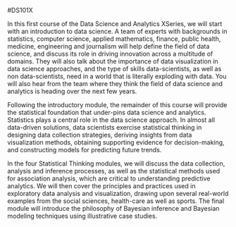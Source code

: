 #DS101X

In this first course of the Data Science and Analytics XSeries, we will start with an introduction to data science. A team of experts with backgrounds in statistics, computer science, applied mathematics, finance, public health, medicine, engineering and journalism will help define the field of data science, and discuss its role in driving innovation across a multitude of domains. They will also talk about the importance of data visualization in data science approaches, and the type of skills data-scientists, as well as non data-scientists, need in a world that is literally exploding with data. You will also hear from the team where they think the field of data science and analytics is heading over the next few years. 

Following the introductory module, the remainder of this course will provide the statistical foundation that under-pins data science and analytics. Statistics plays a central role in the data science approach. In almost all data-driven solutions, data scientists exercise statistical thinking in designing data collection strategies, deriving insights from data visualization methods, obtaining supporting evidence for decision-making, and constructing models for predicting future trends.

In the four Statistical Thinking modules, we will discuss the data collection, analysis and inference processes, as well as the statistical methods used for association analysis, which are critical to understanding predictive analytics. We will then cover the principles and practices used in exploratory data analysis and visualization, drawing upon several real-world examples from the social sciences, health-care as well as sports. The final module will introduce the philosophy of Bayesian inference and Bayesian modeling techniques using illustrative case studies. 